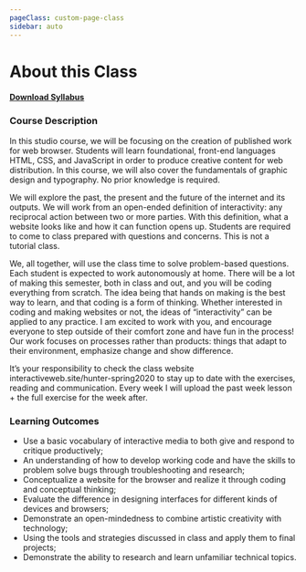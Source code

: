```yaml
---
pageClass: custom-page-class
sidebar: auto
---
```


# About this Class


#### [Download Syllabus](hhttps://docs.google.com/document/d/19r4TFPZk0SiINU8z_tBLcarAfXAp2brH6zqW2MWMgp0/edit)

### Course Description

In this studio course, we will be focusing on the creation of published work for web browser. Students will learn foundational, front-end languages HTML, CSS, and JavaScript in order to produce creative content for web distribution. In this course, we will also cover the fundamentals of graphic design and typography. No prior knowledge is required.

We will explore the past, the present and the future of the internet and its outputs. We will work from an open-ended definition of interactivity: any reciprocal action between two or more parties. With this definition, what a website looks like and how it can function opens up. Students are required to come to class prepared with questions and concerns. This is not a tutorial class.
 
We, all together, will use the class time to solve problem-based questions. Each student is expected to work autonomously at home. There will be a lot of making this semester, both in class and out, and you will be coding everything from scratch. The idea being that hands on making is the best way to learn, and that coding is a form of thinking. Whether interested in coding and making websites or not, the ideas of “interactivity” can be applied to any practice. I am excited to work with you, and encourage everyone to step outside of their comfort zone and have fun in the process! Our work focuses on processes rather than products: things that adapt to their environment, emphasize change and show difference.

It’s your responsibility to check the class website interactiveweb.site/hunter-spring2020 to stay up to date with the exercises, reading and communication. Every week I will upload the past week lesson + the full exercise for the week after. 


### Learning Outcomes

- Use a basic vocabulary of interactive media to both give and respond to critique productively;
- An understanding of how to develop working code and have the skills to problem solve bugs through troubleshooting and research; 
- Conceptualize a website for the browser and realize it through coding and conceptual thinking;
- Evaluate the difference in designing interfaces for different kinds of devices and browsers;
- Demonstrate an open-mindedness to combine artistic creativity with technology; 
- Using the tools and strategies discussed in class and apply them to final projects;
- Demonstrate the ability to research and learn unfamiliar technical topics.


